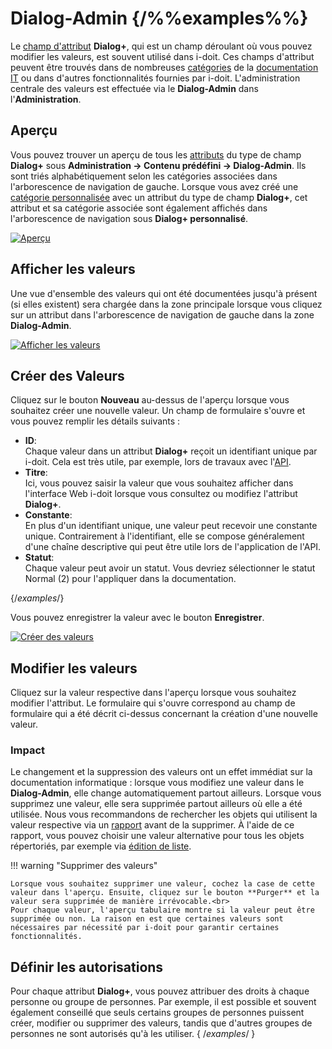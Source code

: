 # Dialog-Admin {/%%examples%%}

Le [champ d'attribut](./attribute-fields.md) **Dialog+**, qui est un champ déroulant où vous pouvez modifier les valeurs, est souvent utilisé dans i-doit. Ces champs d'attribut peuvent être trouvés dans de nombreuses [catégories](../glossary.md) de la [documentation IT](../glossary.md) ou dans d'autres fonctionnalités fournies par i-doit. L'administration centrale des valeurs est effectuée via le **Dialog-Admin** dans l'**Administration**.

## Aperçu

Vous pouvez trouver un aperçu de tous les [attributs](../glossary.md) du type de champ **Dialog+** sous **Administration → Contenu prédéfini → Dialog-Admin**. Ils sont triés alphabétiquement selon les catégories associées dans l'arborescence de navigation de gauche. Lorsque vous avez créé une [catégorie personnalisée](././custom-categories.md) avec un attribut du type de champ **Dialog+**, cet attribut et sa catégorie associée sont également affichés dans l'arborescence de navigation sous **Dialog+ personnalisé**.

[![Aperçu](../assets/images/en/basics/dialog-admin/1-da.png)](../assets/images/en/basics/dialog-admin/1-da.png)

## Afficher les valeurs

Une vue d'ensemble des valeurs qui ont été documentées jusqu'à présent (si elles existent) sera chargée dans la zone principale lorsque vous cliquez sur un attribut dans l'arborescence de navigation de gauche dans la zone **Dialog-Admin**.

[![Afficher les valeurs](../assets/images/en/basics/dialog-admin/2-da.png)](../assets/images/en/basics/dialog-admin/2-da.png)

## Créer des Valeurs

Cliquez sur le bouton **Nouveau** au-dessus de l'aperçu lorsque vous souhaitez créer une nouvelle valeur. Un champ de formulaire s'ouvre et vous pouvez remplir les détails suivants :

- **ID**:<br>
    Chaque valeur dans un attribut **Dialog+** reçoit un identifiant unique par i-doit. Cela est très utile, par exemple, lors de travaux avec l'[API](../i-doit-pro-add-ons/api/index.md).
- **Titre**:<br>
    Ici, vous pouvez saisir la valeur que vous souhaitez afficher dans l'interface Web i-doit lorsque vous consultez ou modifiez l'attribut **Dialog+**.
- **Constante**:<br>
    En plus d'un identifiant unique, une valeur peut recevoir une constante unique. Contrairement à l'identifiant, elle se compose généralement d'une chaîne descriptive qui peut être utile lors de l'application de l'API.
- **Statut**:<br>
    Chaque valeur peut avoir un statut. Vous devriez sélectionner le statut Normal (2) pour l'appliquer dans la documentation. 

{/*examples*/}


Vous pouvez enregistrer la valeur avec le bouton **Enregistrer**.

[![Créer des valeurs](../assets/images/en/basics/dialog-admin/3-da.png)](../assets/images/en/basics/dialog-admin/3-da.png)

## Modifier les valeurs

Cliquez sur la valeur respective dans l'aperçu lorsque vous souhaitez modifier l'attribut. Le formulaire qui s'ouvre correspond au champ de formulaire qui a été décrit ci-dessus concernant la création d'une nouvelle valeur.

### Impact

Le changement et la suppression des valeurs ont un effet immédiat sur la documentation informatique : lorsque vous modifiez une valeur dans le **Dialog-Admin**, elle change automatiquement partout ailleurs. Lorsque vous supprimez une valeur, elle sera supprimée partout ailleurs où elle a été utilisée. Nous vous recommandons de rechercher les objets qui utilisent la valeur respective via un [rapport](../evaluation/report-manager.md) avant de la supprimer. À l'aide de ce rapport, vous pouvez choisir une valeur alternative pour tous les objets répertoriés, par exemple via [édition de liste](../efficient-documentation/list-editing.md).

!!! warning "Supprimer des valeurs"

    Lorsque vous souhaitez supprimer une valeur, cochez la case de cette valeur dans l'aperçu. Ensuite, cliquez sur le bouton **Purger** et la valeur sera supprimée de manière irrévocable.<br>
    Pour chaque valeur, l'aperçu tabulaire montre si la valeur peut être supprimée ou non. La raison en est que certaines valeurs sont nécessaires par nécessité par i-doit pour garantir certaines fonctionnalités.

## Définir les autorisations

Pour chaque attribut **Dialog+**, vous pouvez attribuer des droits à chaque personne ou groupe de personnes. Par exemple, il est possible et souvent également conseillé que seuls certains groupes de personnes puissent créer, modifier ou supprimer des valeurs, tandis que d'autres groupes de personnes ne sont autorisés qu'à les utiliser. { /*examples*/ }

